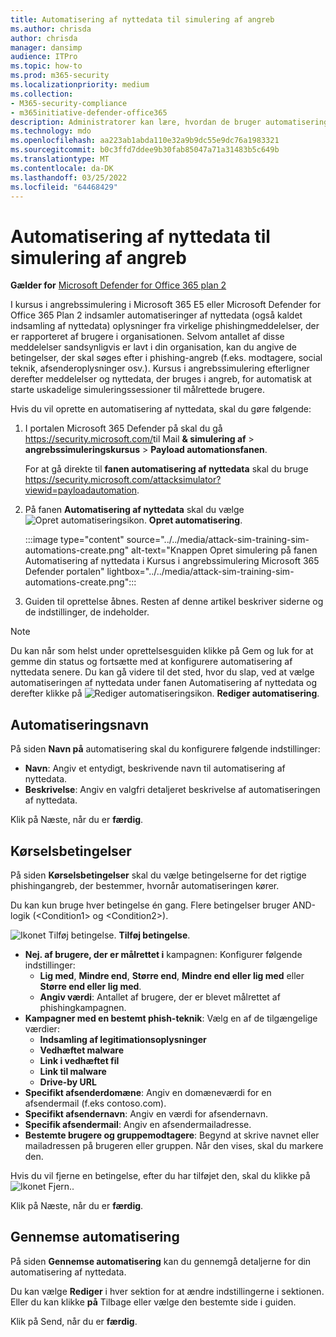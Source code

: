 ```yaml
---
title: Automatisering af nyttedata til simulering af angreb
ms.author: chrisda
author: chrisda
manager: dansimp
audience: ITPro
ms.topic: how-to
ms.prod: m365-security
ms.localizationpriority: medium
ms.collection:
- M365-security-compliance
- m365initiative-defender-office365
description: Administratorer kan lære, hvordan de bruger automatisering af nyttedata (indsamling af nyttedata) til at indsamle og starte automatiserede simuleringskurser til simulering af angreb Microsoft Defender for Office 365 Plan 2.
ms.technology: mdo
ms.openlocfilehash: aa223ab1abda110e32a9b9dc55e9dc76a1983321
ms.sourcegitcommit: b0c3ffd7ddee9b30fab85047a71a31483b5c649b
ms.translationtype: MT
ms.contentlocale: da-DK
ms.lasthandoff: 03/25/2022
ms.locfileid: "64468429"
---
```

# <a name="payload-automations-for-attack-simulation-training"></a>Automatisering af nyttedata til simulering af angreb

**Gælder for** [Microsoft Defender for Office 365 plan 2](defender-for-office-365.md)

I kursus i angrebssimulering i Microsoft 365 E5 eller Microsoft Defender for Office 365 Plan 2 indsamler automatiseringer af nyttedata (også kaldet indsamling af nyttedata) oplysninger fra virkelige phishingmeddelelser, der er rapporteret af brugere i organisationen. Selvom antallet af disse meddelelser sandsynligvis er lavt i din organisation, kan du angive de betingelser, der skal søges efter i phishing-angreb (f.eks. modtagere, social teknik, afsenderoplysninger osv.). Kursus i angrebssimulering efterligner derefter meddelelser og nyttedata, der bruges i angreb, for automatisk at starte uskadelige simuleringssessioner til målrettede brugere.

Hvis du vil oprette en automatisering af nyttedata, skal du gøre følgende:

1. I portalen Microsoft 365 Defender på skal du gå <https://security.microsoft.com/>til Mail **& simulering af** \> **angrebssimuleringskursus** \> **Payload automationsfanen**.

   For at gå direkte til **fanen automatisering af nyttedata** skal du bruge <https://security.microsoft.com/attacksimulator?viewid=payloadautomation>.

2. På fanen **Automatisering af nyttedata** skal du vælge ![Opret automatiseringsikon.](../../media/m365-cc-sc-create-icon.png) **Opret automatisering**.

   :::image type="content" source="../../media/attack-sim-training-sim-automations-create.png" alt-text="Knappen Opret simulering på fanen Automatisering af nyttedata i Kursus i angrebssimulering Microsoft 365 Defender portalen" lightbox="../../media/attack-sim-training-sim-automations-create.png":::

3. Guiden til oprettelse åbnes. Resten af denne artikel beskriver siderne og de indstillinger, de indeholder.

> [!NOTE]
> Du kan når som helst under oprettelsesguiden klikke  på Gem og luk for at gemme din status og fortsætte med at konfigurere automatisering af nyttedata senere. Du kan gå videre til det sted, hvor du slap, ved at vælge automatiseringen af nyttedata under fanen Automatisering af nyttedata og derefter klikke på ![Rediger **automatiseringsikon**.](../../media/m365-cc-sc-edit-icon.png) **Rediger automatisering**.

## <a name="automation-name"></a>Automatiseringsnavn

På siden **Navn på** automatisering skal du konfigurere følgende indstillinger:

- **Navn**: Angiv et entydigt, beskrivende navn til automatisering af nyttedata.
- **Beskrivelse**: Angiv en valgfri detaljeret beskrivelse af automatiseringen af nyttedata.

Klik på Næste, når du er **færdig**.

## <a name="run-conditions"></a>Kørselsbetingelser

På siden **Kørselsbetingelser** skal du vælge betingelserne for det rigtige phishingangreb, der bestemmer, hvornår automatiseringen kører.

Du kan kun bruge hver betingelse én gang. Flere betingelser bruger AND-logik (\<Condition1\> og \<Condition2\>).

![Ikonet Tilføj betingelse.](../../media/m365-cc-sc-create-icon.png) **Tilføj betingelse**.

- **Nej. af brugere, der er målrettet i** kampagnen: Konfigurer følgende indstillinger:
  - **Lig med**, **Mindre end**, **Større end**, **Mindre end eller lig med** eller **Større end eller lig med**.
  - **Angiv værdi**: Antallet af brugere, der er blevet målrettet af phishingkampagnen.
- **Kampagner med en bestemt phish-teknik**: Vælg en af de tilgængelige værdier:
  - **Indsamling af legitimationsoplysninger**
  - **Vedhæftet malware**
  - **Link i vedhæftet fil**
  - **Link til malware**
  - **Drive-by URL**
- **Specifikt afsenderdomæne**: Angiv en domæneværdi for en afsendermail (f.eks contoso.com).
- **Specifikt afsendernavn**: Angiv en værdi for afsendernavn.
- **Specifik afsendermail**: Angiv en afsendermailadresse.
- **Bestemte brugere og gruppemodtagere**: Begynd at skrive navnet eller mailadressen på brugeren eller gruppen. Når den vises, skal du markere den.

Hvis du vil fjerne en betingelse, efter du har tilføjet den, skal du klikke på ![Ikonet Fjern.](../../media/m365-cc-sc-delete-icon.png).

Klik på Næste, når du er **færdig**.

## <a name="review-automation"></a>Gennemse automatisering

På siden **Gennemse automatisering** kan du gennemgå detaljerne for din automatisering af nyttedata.

Du kan vælge **Rediger** i hver sektion for at ændre indstillingerne i sektionen. Eller du kan klikke **på** Tilbage eller vælge den bestemte side i guiden.

Klik på Send, når du er **færdig**.
